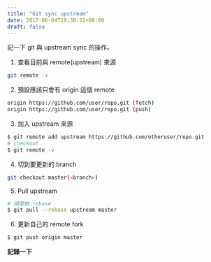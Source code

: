 ```yaml
---
title: "Git sync upstream"
date: 2017-06-04T19:38:22+08:00
draft: false
---
```

記一下 git 與 upstream sync 的操作。

1. 查看目前與 remote(upstream) 來源
```bash
git remote -v
```

2. 預設應該只會有 origin 這個 remote
```bash
origin https://github.com/user/repo.git (fetch)
origin https://github.com/user/repo.git (push)
```

3. 加入 upstream 來源
```bash
$ git remote add upstream https://github.com/otheruser/repo.git
# checkout
$ git remote -v
```

4. 切到要更新的 branch
```bash
git checkout master(<branch>)
```

5. Pull upstream
```bash
# 順便做 rebase
$ git pull --rebase upstream master
```

6. 更新自己的 remote fork
```bash
$ git push origin master
```

**記錄一下**
